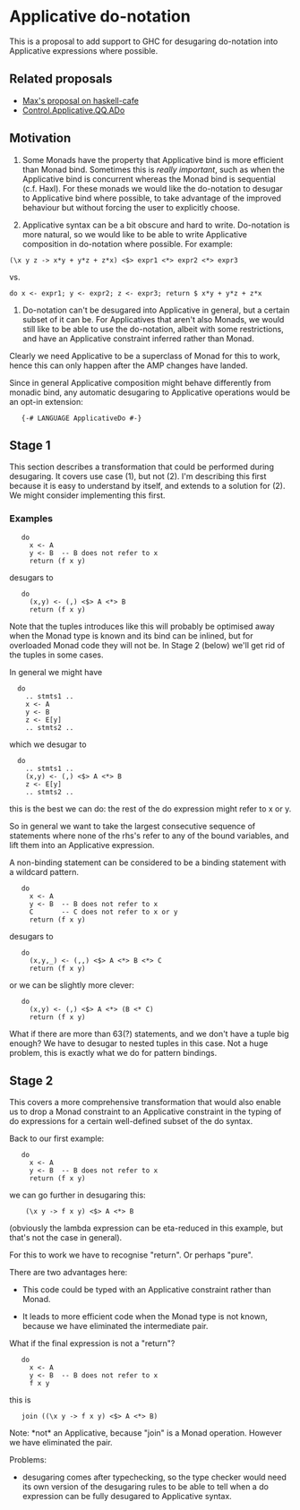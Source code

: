 # Applicative do-notation


This is a proposal to add support to GHC for desugaring do-notation into Applicative expressions where possible.

## Related proposals

- [ Max's proposal on haskell-cafe](http://www.haskell.org/pipermail/haskell-cafe/2011-September/095153.html)
- [ Control.Applicative.QQ.ADo](http://hackage.haskell.org/package/applicative-quoters-0.1.0.7/docs/Control-Applicative-QQ-ADo.html)

## Motivation

1. Some Monads have the property that Applicative bind is more
  efficient than Monad bind.  Sometimes this is *really
  important*, such as when the Applicative bind is 
  concurrent whereas the Monad bind is sequential (c.f. Haxl).  For
  these monads we would like the do-notation to desugar to
  Applicative bind where possible, to take advantage of the improved
  behaviour but without forcing the user to explicitly choose.

1. Applicative syntax can be a bit obscure and hard to write.
  Do-notation is more natural, so we would like to be able to write
  Applicative composition in do-notation where possible.  For example:

  ```wiki
  (\x y z -> x*y + y*z + z*x) <$> expr1 <*> expr2 <*> expr3
  ```

  vs.

  ```wiki
  do x <- expr1; y <- expr2; z <- expr3; return $ x*y + y*z + z*x
  ```

1. Do-notation can't be desugared into Applicative in general, but a certain
  subset of it can be.  For Applicatives that aren't also Monads, we would still like to
  be able to use the do-notation, albeit with some restrictions,
  and have an Applicative constraint inferred rather than Monad.


Clearly we need Applicative to be a superclass of Monad for this to
work, hence this can only happen after the AMP changes have landed.


Since in general Applicative composition might behave differently from monadic bind, any automatic desugaring to Applicative operations would be an opt-in extension:

```wiki
   {-# LANGUAGE ApplicativeDo #-}
```

## Stage 1


This section describes a transformation that could be performed during
desugaring.  It covers use case (1), but not (2).  I'm describing this
first because it is easy to understand by itself, and extends to a
solution for (2).  We might consider implementing this first.

### Examples

```wiki
   do
     x <- A
     y <- B  -- B does not refer to x
     return (f x y)
```


desugars to

```wiki
   do
     (x,y) <- (,) <$> A <*> B
     return (f x y)
```


Note that the tuples introduces like this will probably be optimised
away when the Monad type is known and its bind can be inlined, but for
overloaded Monad code they will not be.  In Stage 2 (below) we'll get
rid of the tuples in some cases.


In general we might have

```wiki
  do
    .. stmts1 ..
    x <- A
    y <- B
    z <- E[y]
    .. stmts2 ..
```


which we desugar to

```wiki
  do
    .. stmts1 ..
    (x,y) <- (,) <$> A <*> B
    z <- E[y]
    .. stmts2 ..
```


this is the best we can do: the rest of the do expression might refer
to x or y.


So in general we want to take the largest consecutive sequence of
statements where none of the rhs's refer to any of the bound
variables, and lift them into an Applicative expression.


A non-binding statement can be considered to be a binding statement
with a wildcard pattern.

```wiki
   do
     x <- A
     y <- B  -- B does not refer to x
     C       -- C does not refer to x or y
     return (f x y)
```


desugars to

```wiki
   do
     (x,y,_) <- (,,) <$> A <*> B <*> C
     return (f x y)
```


or we can be slightly more clever:

```wiki
   do
     (x,y) <- (,) <$> A <*> (B <* C)
     return (f x y)
```


What if there are more than 63(?) statements, and we don't have a
tuple big enough?  We have to desugar to nested tuples in this case.
Not a huge problem, this is exactly what we do for pattern bindings.

## Stage 2


This covers a more comprehensive transformation that would also enable
us to drop a Monad constraint to an Applicative constraint in the
typing of do expressions for a certain well-defined subset of the do
syntax.


Back to our first example:

```wiki
   do
     x <- A
     y <- B  -- B does not refer to x
     return (f x y)
```


we can go further in desugaring this:

```wiki
    (\x y -> f x y) <$> A <*> B
```


(obviously the lambda expression can be eta-reduced in this example,
but that's not the case in general).


For this to work we have to recognise "return".  Or perhaps "pure".


There are two advantages here:

- This code could be typed with an Applicative constraint rather than
  Monad.

- It leads to more efficient code when the Monad type is not known,
  because we have eliminated the intermediate pair.


What if the final expression is not a "return"?

```wiki
   do
     x <- A
     y <- B  -- B does not refer to x
     f x y
```


this is

```wiki
   join ((\x y -> f x y) <$> A <*> B)
```


Note: \*not\* an Applicative, because "join" is a Monad operation.
However we have eliminated the pair.


Problems:

- desugaring comes after typechecking, so the type checker would need
  its own version of the desugaring rules to be able to tell when a
  do expression can be fully desugared to Applicative syntax.
